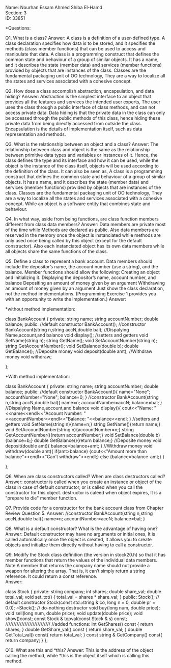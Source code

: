 Name: Nourhan Essam Ahmed Shiba El-Hamd  
Section: 3  
ID: 33851

*Questions:

Q1. What is a class? 
Answer:
A class is a definition of a user-defined type. 
A class declaration specifies how data is to be stored, and it specifies the methods (class member functions) that can be used to access and manipulate that data. 
A class is a programming construct that defines the common state and behaviour of a group of similar objects.
It has a name, and it describes the state (member data) and services (member functions) provided by objects that are instances of the class.
Classes are the fundamental packaging unit of OO technology, They are a way to localize all the states and services associated with a cohesive concept.


Q2. How does a class accomplish abstraction, encapsulation, and data hiding? 
Answer:
Abstraction is the simplest interface to an object that provides all the features and services the intended user experts, The user uses the class through a public interface of class methods, and can not access private data. 
Data hiding is that the private data in the class can only be accessed through the public methods of this class, hence hiding these private data from being directly accessed from outside the class. 
Encapsulation is the details of implementation itself, such as data representation and methods. 


Q3. What is the relationship between an object and a class? 
Answer: 
The relationship between class and object is the same as the relationship between primitive data types and variables or instances of it.
Hence, the class defines the type and its interface and how it can be used,
while the object is the instance of the class itself, 
objects will be used according to the definition of the class.
It can also be seen as,
A class is a programming construct that defines the common state and behaviour of a group of similar objects.
It has a name, and it describes the state (member data) and services (member functions) provided by objects that are instances of the class.
Classes are the fundamental packaging unit of OO technology, They are a way to localize all the states and services associated with a cohesive concept.
While an object is a software entity that combines state and behaviour.


Q4. In what way, aside from being functions, are class function members different from class data members?
Answer:
Data members are private most of the time while Methods are declared as public.
Also data members are reserved in the memory once the object is instanciated while methods are only used once being called by this object (except for the default constructor).
Also each instanciated object has its own data members while all objects share the same functions of the class.


Q5. Define a class to represent a bank account. Data members should include the
depositor’s name, the account number (use a string), and the balance. Member functions
should allow the following:
 Creating an object and initializing it.
 Displaying the depositor’s name, account number, and balance
 Depositing an amount of money given by an argument
 Withdrawing an amount of money given by an argument
Just show the class declaration, not the method implementations. (Programming
Exercise 1 provides you with an opportunity to write the implementation.) 
Answer: 

*without method implementation: 

class BankAccount {
private:
	string name;
	string accountNumber;
	double balance;
public:
	//default constructor
	BankAccount();
	//constructor
	BankAccount(string n,string accN,double bal);
	//Dispalying Name,account,and balance
	void display();
	//setters and getters
	void SetName(string n);
	string GetName();
	void SetAccountNumber(string n);
	string GetAccountNumber();
	void SetBalance(double b);
	double GetBalance();
	//Deposite money
	void deposit(double amt);
	//Withdraw money
	void withdraw;

};

*With method implementation: 

class BankAccount {
private:
	string name;
	string accountNumber;
	double balance;
public:
	//default constructor
	BankAccount(){
		name="None";
		accountNumber="None";
		balance=0;
	}
	//constructor
	BankAccount(string n,string accN,double bal){
		name=n;
		accountNumber=accN;
		balance=bal;
	}
	//Dispalying Name,account,and balance
	void display(){
		cout<<"Name: "<<name<<endl<<"Account Number: "<<accountNumber<<endl<<"Balance: "<<balance<<endl;
	}
	//setters and getters
	void SetName(string n){name=n;}
	string GetName(){return name;}
	void SetAccountNumber(string n){accountNumber=n;}
	string GetAccountNumber(){return accountNumber;}
	void SetBalance(double b){balance=b;}
	double GetBalance(){return balance;}
	//Deposite money
	void deposit(double amt){
		balance=balance+amt;
	}
	//Withdraw money
	void withdraw(double amt){
		if(amt>balance)
		{cout<<"Amount more than balance"<<endl<<"Can't withdraw"<<endl;}
		else
		{balance=balance-amt;}
	}

};

Q6. When are class constructors called? When are class destructors called?
Answer: 
constructor is called when you create an instance or object of the class in case of default constructor, or is called when you call the constructor for this object.
destructor is caleed when  object expires, It is a "prepare to die" member function.

Q7. Provide code for a constructor for the bank account class from
Chapter Review
Question 5.
Answer:
//constructor
	BankAccount(string n,string accN,double bal){
		name=n;
		accountNumber=accN;
		balance=bal;
	}

Q8. What is a default constructor? What is the advantage of having one?
Answer:
Default constructor may have no arguments or initial ones, It is called automatically once the object is created, It allows you to create objects and initialize them directly without having to call a constructor.

Q9. Modify the Stock class definition (the version in stock20.h) so that
it has member
functions that return the values of the individual data members. Note:A
member
that returns the company name should not provide a weapon for altering
the array.
That is, it can’t simply return a string reference. It could return a
const reference.	
Answer: 

class Stock
{
private:
string company;
int shares;
double share_val;
double total_val;
void set_tot() { total_val = shares * share_val; }
public:
Stock(); // default constructor
Stock(const std::string & co, long n = 0, double pr = 0.0);
~Stock(); // do-nothing destructor
void buy(long num, double price);
void sell(long num, double price);
void update(double price);
void show()const;
const Stock & topval(const Stock & s) const;
////////////////////////////
//added functions: 
int GetShares() const {
return shares;
}
double GetShare_val() const {
return share_val;
}
double GetTotal_val() const{
return total_val;
}
const string & GetCompany() const{
return company;
}
};

Q10. What are this and *this?
Answer: 
This is the address of the object calling the method, while *this is the object itself which is calling this method.
